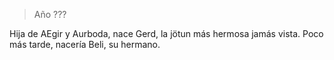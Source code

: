 > Año ???

Hija de AEgir y Aurboda, nace Gerd, la jötun más hermosa jamás vista. Poco más tarde, nacería Beli, su hermano.
